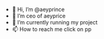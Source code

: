 - 👋 Hi, I’m @aeyprince
- 👀 I’m ceo of aeyprice
- 🌱 I’m currently running my project
- 📫 How to reach me click on pp

<!---
aeyprince/aeyprince is a ✨ special ✨ repository because its `README.md` (this file) appears on your GitHub profile.
You can click the Preview link to take a look at your changes.
--->
